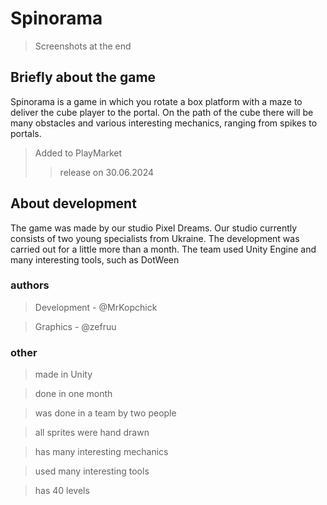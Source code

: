 # Spinorama
> Screenshots at the end
## Briefly about the game
Spinorama is a game in which you rotate a box platform with a maze to deliver the cube player to the portal. On the path of the cube there will be many obstacles and various interesting mechanics, ranging from spikes to portals.

>Added to PlayMarket
>>release on 30.06.2024

## About development
The game was made by our studio Pixel Dreams. Our studio currently consists of two young specialists from Ukraine. The development was carried out for a little more than a month.
The team used Unity Engine and many interesting tools, such as DotWeen 

### authors
>Development - @MrKopchick

>Graphics - @zefruu

### other

> made in Unity

> done in one month

> was done in a team by two people

> all sprites were hand drawn

> has many interesting mechanics

> used many interesting tools

> has 40 levels

